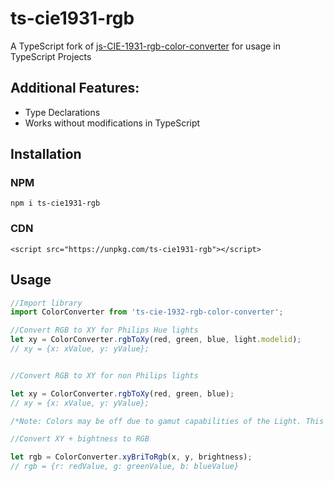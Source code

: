 # ts-cie1931-rgb
A TypeScript fork of [js-CIE-1931-rgb-color-converter](https://github.com/Shnoo/js-CIE-1931-rgb-color-converter) for usage in TypeScript Projects

## Additional Features:
- Type Declarations
- Works without modifications in TypeScript

## Installation
### NPM
`npm i ts-cie1931-rgb`

### CDN
`<script src="https://unpkg.com/ts-cie1931-rgb"></script>`


## Usage

```ts
//Import library
import ColorConverter from 'ts-cie-1932-rgb-color-converter';

//Convert RGB to XY for Philips Hue lights
let xy = ColorConverter.rgbToXy(red, green, blue, light.modelid);
// xy = {x: xValue, y: yValue};


//Convert RGB to XY for non Philips lights

let xy = ColorConverter.rgbToXy(red, green, blue);
// xy = {x: xValue, y: yValue};

/*Note: Colors may be off due to gamut capabilities of the Light. This setting uses a default gamut range provided by Philips Hue Docs. This may exceed the lights capabilities, resulting in wrong colors depending on lights behaviour.*/

//Convert XY + bightness to RGB

let rgb = ColorConverter.xyBriToRgb(x, y, brightness);
// rgb = {r: redValue, g: greenValue, b: blueValue}
```
